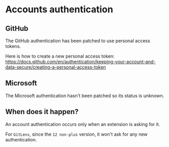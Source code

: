 # Accounts authentication

## GitHub

The GitHub authentication has been patched to use personal access tokens.

Here is how to create a new personal access token: https://docs.github.com/en/authentication/keeping-your-account-and-data-secure/creating-a-personal-access-token

## Microsoft

The Microsoft authentication hasn't been patched so its status is unknown.

## When does it happen?

An account authentication occurs only when an extension is asking for it.

For `GitLens`, since the `12 non-plus` version, it won't ask for any new authentication.
